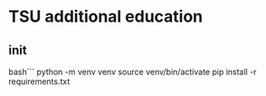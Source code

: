 # TSU additional education

## init

bash```
python -m venv venv
source venv/bin/activate
pip install -r requirements.txt
```
